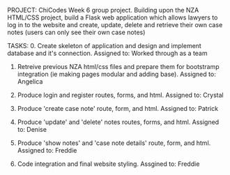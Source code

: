 PROJECT:
ChiCodes Week 6 group project.  Building upon the NZA HTML/CSS project, build a Flask web application which allows lawyers to log in to the website and create, update, delete and retrieve their own case notes (users can only see their own case notes) 


TASKS:
0. Create skeleton of application and design and implement database and it's connection.
Assigned to: Worked through as a team

1. Retreive previous NZA html/css files and prepare them for bootstramp integration (ie making pages modular and adding base).
Assigned to: Angelica

2. Produce login and register routes, forms, and html.
Assigned to: Crystal

3. Produce 'create case note' route, form, and html.
Assigned to: Patrick

4. Produce 'update' and 'delete' notes routes, forms, and html. 
Assigned to: Denise

5. Produce 'show notes' and 'case note details' route, form, and html.
Assigned to: Freddie

6. Code integration and final website styling.
Assgined to: Freddie
